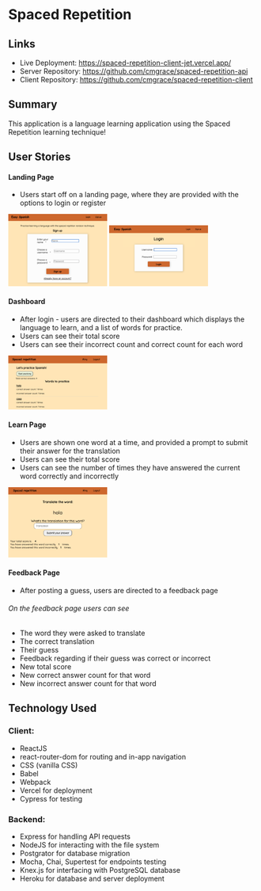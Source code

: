 # Spaced Repetition

## Links

- Live Deployment: https://spaced-repetition-client-jet.vercel.app/
- Server Repository: https://github.com/cmgrace/spaced-repetition-api
- Client Repository: https://github.com/cmgrace/spaced-repetition-client

## Summary

This application is a language learning application using the Spaced Repetition learning technique!

## User Stories

#### Landing Page

- Users start off on a landing page, where they are provided with the options to login or register

<img src="images/signup.png" alt="registration page" width="200px">
<img src="images/login.png" alt="login page" width="200px">

#### Dashboard

- After login - users are directed to their dashboard which displays the language to learn, and a list of words for practice.
- Users can see their total score
- Users can see their incorrect count and correct count for each word

<img src="images/dashboard.png" alt="Dashboard" width="200px" />

#### Learn Page

- Users are shown one word at a time, and provided a prompt to submit their answer for the translation
- Users can see their total score
- Users can see the number of times they have answered the current word correctly and incorrectly

<img src="images/learn.png" alt="Learning Route" width="200px" />

#### Feedback Page

- After posting a guess, users are directed to a feedback page

###### On the feedback page users can see

- The word they were asked to translate
- The correct translation
- Their guess
- Feedback regarding if their guess was correct or incorrect
- New total score
- New correct answer count for that word
- New incorrect answer count for that word

## Technology Used

### Client:

- ReactJS
- react-router-dom for routing and in-app navigation
- CSS (vanilla CSS)
- Babel
- Webpack
- Vercel for deployment
- Cypress for testing

### Backend:

- Express for handling API requests
- NodeJS for interacting with the file system
- Postgrator for database migration
- Mocha, Chai, Supertest for endpoints testing
- Knex.js for interfacing with PostgreSQL database
- Heroku for database and server deployment
